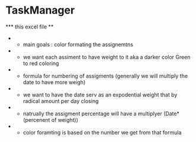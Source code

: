 # TaskManager
*** this excel file **
 - - main goals : color formating the assignemtns 
 - - we want each assiment to have weight to it  aka a darker color Green to red coloring 
 - - formula for numbering of assigments (generally we will multiply the date to have more weigh)
 - -  we want to have the date serv as an expodential weight that by radical amount per day closing
 - - natrually  the assigment percentage will have a multiplyer (Date*(percenent of weight))
 - - color foramting is based on the number we get from that formula 
 
